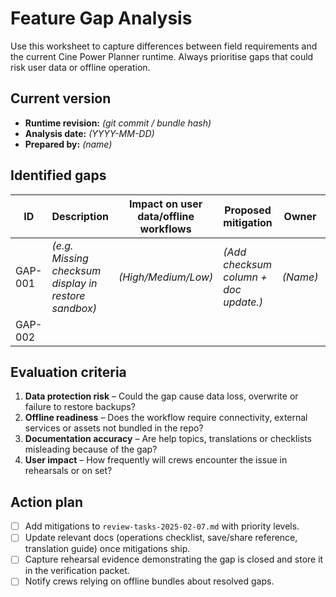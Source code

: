 # Feature Gap Analysis

Use this worksheet to capture differences between field requirements and the
current Cine Power Planner runtime. Always prioritise gaps that could risk user
data or offline operation.

## Current version

- **Runtime revision:** _(git commit / bundle hash)_
- **Analysis date:** _(YYYY-MM-DD)_
- **Prepared by:** _(name)_

## Identified gaps

| ID | Description | Impact on user data/offline workflows | Proposed mitigation | Owner | Status |
| --- | --- | --- | --- | --- | --- |
| GAP-001 | _(e.g. Missing checksum display in restore sandbox)_ | _(High/Medium/Low)_ | _(Add checksum column + doc update.)_ | _(Name)_ | _(Open)_ |
| GAP-002 |  |  |  |  |  |

## Evaluation criteria

1. **Data protection risk** – Could the gap cause data loss, overwrite or failure
   to restore backups?
2. **Offline readiness** – Does the workflow require connectivity, external
   services or assets not bundled in the repo?
3. **Documentation accuracy** – Are help topics, translations or checklists
   misleading because of the gap?
4. **User impact** – How frequently will crews encounter the issue in rehearsals
   or on set?

## Action plan

- [ ] Add mitigations to `review-tasks-2025-02-07.md` with priority levels.
- [ ] Update relevant docs (operations checklist, save/share reference,
      translation guide) once mitigations ship.
- [ ] Capture rehearsal evidence demonstrating the gap is closed and store it in
      the verification packet.
- [ ] Notify crews relying on offline bundles about resolved gaps.
